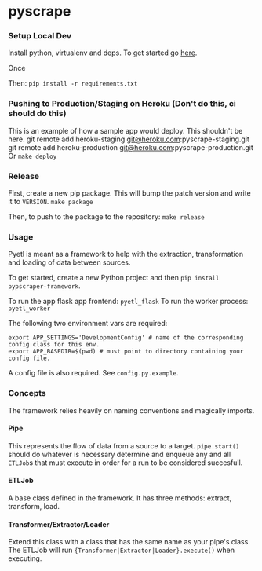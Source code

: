 # pyscrape

### Setup Local Dev
Install python, virtualenv and deps. To get started go [here](https://realpython.com/blog/python/flask-by-example-part-1-project-setup).

Once

Then: `pip install -r requirements.txt`

### Pushing to Production/Staging on Heroku (Don't do this, ci should do this)
This is an example of how a sample app would deploy. This shouldn't be here.
git remote add heroku-staging git@heroku.com:pyscrape-staging.git
git remote add heroku-production git@heroku.com:pyscrape-production.git
Or
`make deploy`

### Release
First, create a new pip package. This will bump the patch version and write it to `VERSION`.
`make package`

Then, to push to the package to the repository:
`make release`

### Usage
Pyetl is meant as a framework to help with the extraction, transformation and loading of data between sources.

To get started, create a new Python project and then `pip install pypscraper-framework`.

To run the app flask app frontend: `pyetl_flask`
To run the worker process: `pyetl_worker`

The following two environment vars are required:
```
export APP_SETTINGS='DevelopmentConfig' # name of the corresponding config class for this env.
export APP_BASEDIR=$(pwd) # must point to directory containing your config file.
```

A config file is also required. See `config.py.example`.

### Concepts
The framework relies heavily on naming conventions and magically imports.
#### Pipe
This represents the flow of data from a source to a target. `pipe.start()` should do whatever is necessary determine and enqueue any and all `ETLJob`s that must execute in order for a run to be considered succesfull.

#### ETLJob
A base class defined in the framework. It has three methods: extract, transform, load.

#### Transformer/Extractor/Loader
Extend this class with a class that has the same name as your pipe's class. The ETLJob will run `{Transformer|Extractor|Loader}.execute()` when executing.
